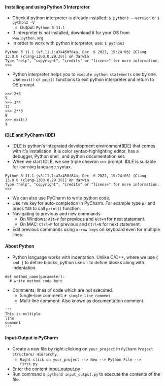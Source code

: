#### Installing and using Python 3 Interpreter
- Check if python interpreter is already installed: `$ python3 --version` or `$ python3 -V` 
  - Output: `Python 3.11.1`
- If interpreter is not installed, download it for your OS from `www.python.org`
- In order to work with python interpreter, use: `$ python3`
```
Python 3.11.1 (v3.11.1:a7a450f84a, Dec  6 2022, 15:24:06) [Clang 13.0.0 (clang-1300.0.29.30)] on darwin
Type "help", "copyright", "credits" or "license" for more information.
>>>
```
- Python interpreter helps you to `execute python statements` one by one. Use `exit()` or `quit()` functions to exit python interpreter and return to OS prompt.
```
>>> 2+3
5
>>> 3*4
12
>>> 2**3
8
>>> exit()
$ 
```

#### IDLE and PyCharm (IDE)
- IDLE is python's integrated development environment(IDE) that comes with it's installation. It is color syntax-highlighting editor, has a debugger, Python shell, and python documentation set.
- When we start IDLE, we see triple chevron `>>>` prompt. IDLE is suitable for learning language syntax.
```
Python 3.11.1 (v3.11.1:a7a450f84a, Dec  6 2022, 15:24:06) [Clang 13.0.0 (clang-1300.0.29.30)] on darwin
Type "help", "copyright", "credits" or "license" for more information.
>>> 
```
- We can also use PyCharm to write python code.
- Use `TAB` key for auto-completion in PyCharm. For example type `pr` and press `TAB` to call `print()` function.
- Navigating to previous and new commands
  - On Windows: `Alt+P` for previous and `Alt+N` for next statement.
  - On MAC: `Ctrl+P` for previous and `Ctrl+N` for next statement.
- Edit previous commands using `arrow keys` on keyboard even for multiple lines.

#### About Python
- Python language works with indentation. Unlike C/C++, where we use `{ and }` to define blocks, python uses `:` to define blocks along with indentation.
```
def method_name(parameter):
  # write method code here
```
- Comments: lines of code which are not executed.
  - Single-line comment: `# single-line comment`
  - Multi-line comment: Also known as documentation comment.
```
'''
This is multiple
line
comment
'''
```

#### Input-Output in PyCharm
- Create a new file by right-clicking on `your_project` in `PyCharm` `Project Structure/ Hierarchy`.
  - `Right click on your_project --> New --> Python File --> first.py`
- Enter the content [input_output.py](https://github.com/lovish1996/learning_python/blob/main/01_01.py)
- Run command `$ python3 input_output.py` to execute the contents of the file.





